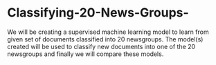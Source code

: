 # Classifying-20-News-Groups-
We will be creating a supervised machine learning model to learn from given set of documents classified into 20 newsgroups. The model(s) created will be used to classify new documents into one of the 20 newsgroups and finally we will compare these models.
